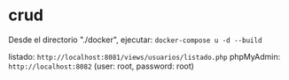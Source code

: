 # crud
Desde el directorio "./docker", ejecutar:
`docker-compose u -d --build`

listado: `http://localhost:8081/views/usuarios/listado.php`
phpMyAdmin: `http://localhost:8082` (user: root, password: root)
